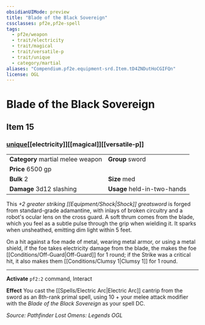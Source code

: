 ```yaml
---
obsidianUIMode: preview
title: "Blade of the Black Sovereign"
cssclasses: pf2e,pf2e-spell
tags:
  - pf2e/weapon
  - trait/electricity
  - trait/magical
  - trait/versatile-p
  - trait/unique
  - category/martial
aliases: "Compendium.pf2e.equipment-srd.Item.tD4ZNDutHoCGIFQn"
license: OGL
---
```

# Blade of the Black Sovereign
## Item 15
### [unique](unique "Unique Rarity Trait")[[electricity]][[magical]][[versatile-p]]

|  |  |
| -- | -- |
| **Category** martial melee weapon | **Group** sword |
| **Price** 6500 gp |  |
| **Bulk** 2 | **Size** med |
| **Damage** 3d12 slashing  | **Usage** held-in-two-hands |



This _+2 greater striking [[Equipment/Shock|Shock]] greatsword_ is forged from standard-grade adamantine, with inlays of broken circuitry and a robot's ocular lens on the cross guard. A soft thrum comes from the blade, which you feel as a subtle pulse through the grip when wielding it. It sparks when unsheathed, emitting dim light within 5 feet.

On a hit against a foe made of metal, wearing metal armor, or using a metal shield, if the foe takes electricity damage from the blade, the makes the foe [[Conditions/Off-Guard|Off-Guard]] for 1 round; if the Strike was a critical hit, it also makes them [[Conditions/Clumsy 1|Clumsy 1]] for 1 round.

* * *

**Activate** `pf2:2` command, Interact

**Effect** You cast the [[Spells/Electric Arc|Electric Arc]] cantrip from the sword as an 8th-rank primal spell, using 10 + your melee attack modifier with the _Blade of the Black Sovereign_ as your spell DC.

*Source: Pathfinder Lost Omens: Legends*
*OGL*